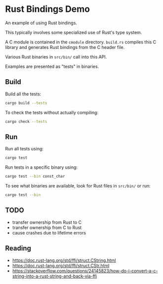 # Rust Bindings Demo

An example of using Rust bindings.

This typically involves some specialized use of Rust's type system.

A C module is contained in the `cmodule` directory.
`build.rs` compiles this C library and generates Rust bindings from the C header file.

Various Rust binaries in `src/bin/` call into this API.

Examples are presented as "tests" in binaries.

## Build

Build all the tests:

```sh
cargo build --tests
```

To check the tests without actually compiling:

```sh
cargo check --tests
```

## Run

Run all tests using:

```sh
cargo test
```

Run tests in a specific binary using:

```sh
cargo test --bin const_char
```

To see what binaries are available, look for Rust files in `src/bin/` or run:

```sh
cargo test --bin
```

## TODO

* transfer ownership from Rust to C
* transfer ownership from C to Rust
* cause crashes due to lifetime errors

## Reading

* https://doc.rust-lang.org/std/ffi/struct.CString.html
* https://doc.rust-lang.org/std/ffi/struct.CStr.html
* https://stackoverflow.com/questions/24145823/how-do-i-convert-a-c-string-into-a-rust-string-and-back-via-ffi
